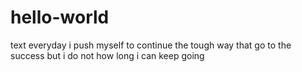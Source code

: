 # hello-world
text
everyday i push myself to continue the tough way that go to the success but i do not how long i can keep going
